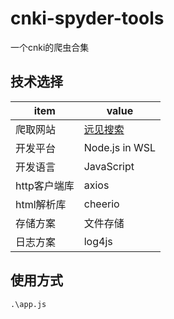 # cnki-spyder-tools

一个cnki的爬虫合集

## 技术选择

| item  | value |
| - | - |
| 爬取网站 | [远见搜索](http://yuanjian.cnki.com.cn/) |
| 开发平台 | Node.js in WSL |
| 开发语言 | JavaScript |
| http客户端库 | axios |
| html解析库 | cheerio |
| 存储方案 | 文件存储 |
| 日志方案 | log4js |

## 使用方式

```
.\app.js
```

